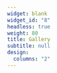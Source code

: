 ```yaml
---
widget: blank
widget_id: "8"
headless: true
weight: 80
title: Gallery
subtitle: null
design:
  columns: "2"
---
```

